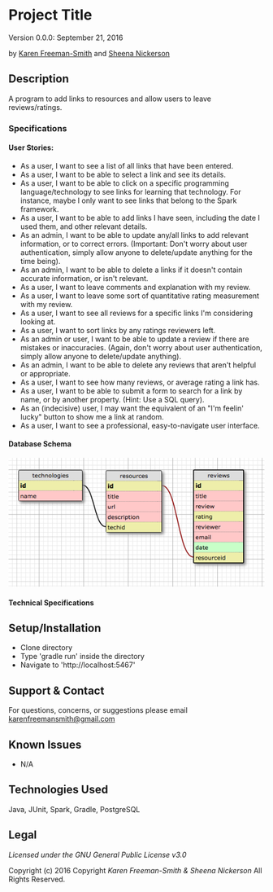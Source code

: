 # Project Title
Version 0.0.0: September 21, 2016

by [Karen Freeman-Smith](https://github.com/karenfreemansmith) and [Sheena Nickerson](https://github.com/sheenanick)

## Description
A program to add links to resources and allow users to leave reviews/ratings.

### Specifications
#### User Stories:
* As a user, I want to see a list of all links that have been entered.
* As a user, I want to be able to select a link and see its details.
* As a user, I want to be able to click on a specific programming language/technology to see links for learning that technology. For instance, maybe I only want to see links that belong to the Spark framework.
* As a user, I want to be able to add links I have seen, including the date I used them, and other relevant details.
* As an admin, I want to be able to update any/all links to add relevant information, or to correct errors. (Important: Don't worry about user authentication, simply allow anyone to delete/update anything for the time being).
* As an admin, I want to be able to delete a links if it doesn't contain accurate information, or isn't relevant.
* As a user, I want to leave comments and explanation with my review.
* As a user, I want to leave some sort of quantitative rating measurement with my review.
* As a user, I want to see all reviews for a specific links I'm considering looking at.
* As a user, I want to sort links by any ratings reviewers left.
* As an admin or user, I want to be able to update a review if there are mistakes or inaccuracies. (Again, don't worry about user authentication, simply allow anyone to delete/update anything).
* As an admin, I want to be able to delete any reviews that aren't helpful or appropriate.
* As a user, I want to see how many reviews, or average rating a link has.  
* As a user, I want to be able to submit a form to search for a link by name, or by another property. (Hint: Use a SQL query).
* As an (indecisive) user, I may want the equivalent of an "I'm feelin' lucky" button to show me a link at random.
* As a user, I want to see a professional, easy-to-navigate user interface.

#### Database Schema
![database diagram](database.png)

#### Technical Specifications


## Setup/Installation
* Clone directory
* Type 'gradle run' inside the directory
* Navigate to 'http://localhost:5467'

## Support & Contact
For questions, concerns, or suggestions please email karenfreemansmith@gmail.com

## Known Issues
* N/A

## Technologies Used
Java, JUnit, Spark, Gradle, PostgreSQL

## Legal
*Licensed under the GNU General Public License v3.0*

Copyright (c) 2016 Copyright _Karen Freeman-Smith & Sheena Nickerson_ All Rights Reserved.

